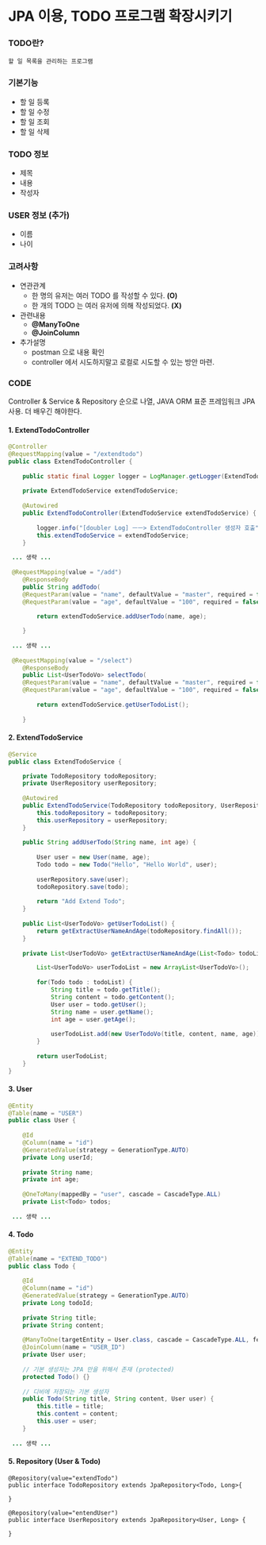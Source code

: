 # JPA 이용, TODO 프로그램 확장시키기
### TODO란?
```
할 일 목록을 관리하는 프로그램
```
### 기본기능
- 할 일 등록
- 할 일 수정
- 할 일 조회
- 할 일 삭제
 
### TODO 정보
- 제목
- 내용
- 작성자
 
### USER 정보 (추가)
- 이름
- 나이
 
### 고려사항
- 연관관계
  - 한 명의 유저는 여러 TODO 를 작성할 수 있다. __(O)__
  - 한 개의 TODO 는 여러 유저에 의해 작성되었다. __(X)__
- 관련내용
  - __@ManyToOne__
  - __@JoinColumn__
- 추가설명
  - postman 으로 내용 확인
  - controller 에서 시도하지말고 로컬로 시도할 수 있는 방안 마련.

### CODE
Controller & Service & Repository 순으로 나열, JAVA ORM 표준 프레임워크 JPA 사용. 더 배우긴 해야한다.
#### 1. ExtendTodoController
```JAVA
@Controller
@RequestMapping(value = "/extendtodo")
public class ExtendTodoController {
	
	public static final Logger logger = LogManager.getLogger(ExtendTodoController.class);
	
	private ExtendTodoService extendTodoService;
	
	@Autowired
	public ExtendTodoController(ExtendTodoService extendTodoService) {
		
		logger.info("[doubler Log] ㅡㅡ> ExtendTodoController 생성자 호출");
		this.extendTodoService = extendTodoService;
	}
 
 ... 생략 ...
 
 @RequestMapping(value = "/add")
	@ResponseBody
	public String addTodo(
	@RequestParam(value = "name", defaultValue = "master", required = false) String name,
	@RequestParam(value = "age", defaultValue = "100", required = false) int age) {
	
		return extendTodoService.addUserTodo(name, age);

	}
 
 ... 생략 ...
 
 @RequestMapping(value = "/select")
	@ResponseBody
	public List<UserTodoVo> selectTodo(
	@RequestParam(value = "name", defaultValue = "master", required = false) String name,
	@RequestParam(value = "age", defaultValue = "100", required = false) int age) {
		
		return extendTodoService.getUserTodoList();
		
	}
```
#### 2. ExtendTodoService
```JAVA
@Service
public class ExtendTodoService {

	private TodoRepository todoRepository;
	private UserRepository userRepository;
	
	@Autowired
	public ExtendTodoService(TodoRepository todoRepository, UserRepository userRepository) {
		this.todoRepository = todoRepository;
		this.userRepository = userRepository;
	}
	
	public String addUserTodo(String name, int age) {
		
		User user = new User(name, age);
		Todo todo = new Todo("Hello", "Hello World", user);
	
		userRepository.save(user);
		todoRepository.save(todo);
		
		return "Add Extend Todo";
	}
	
	public List<UserTodoVo> getUserTodoList() {
		return getExtractUserNameAndAge(todoRepository.findAll());
	}
	
	private List<UserTodoVo> getExtractUserNameAndAge(List<Todo> todoList){

		List<UserTodoVo> userTodoList = new ArrayList<UserTodoVo>();
		
		for(Todo todo : todoList) {
			String title = todo.getTitle();
			String content = todo.getContent();
			User user = todo.getUser();
			String name = user.getName();
			int age = user.getAge();
			
			userTodoList.add(new UserTodoVo(title, content, name, age));
		}
		
		return userTodoList;
	}
}
```
#### 3. User
```JAVA
@Entity
@Table(name = "USER")
public class User {
	
	@Id
	@Column(name = "id")
	@GeneratedValue(strategy = GenerationType.AUTO)
	private Long userId;
	
	private String name;
	private int age;
	
	@OneToMany(mappedBy = "user", cascade = CascadeType.ALL)
	private List<Todo> todos;
 
 ... 생략 ...
```
#### 4. Todo
```JAVA
@Entity
@Table(name = "EXTEND_TODO")
public class Todo {
	
	@Id
	@Column(name = "id")
	@GeneratedValue(strategy = GenerationType.AUTO)
	private Long todoId;
	
	private String title;
	private String content;
	
	@ManyToOne(targetEntity = User.class, cascade = CascadeType.ALL, fetch=FetchType.LAZY)
	@JoinColumn(name = "USER_ID")
	private User user;
	
	// 기본 생성자는 JPA 만을 위해서 존재 (protected)
	protected Todo() {}
	
	// 디비에 저장되는 기본 생성자
	public Todo(String title, String content, User user) {
		this.title = title;
		this.content = content;
		this.user = user;
	}
 
 ... 생략 ...
```
#### 5. Repository (User & Todo)
```
@Repository(value="extendTodo")
public interface TodoRepository extends JpaRepository<Todo, Long>{

}

@Repository(value="entendUser")
public interface UserRepository extends JpaRepository<User, Long> {

}
```
